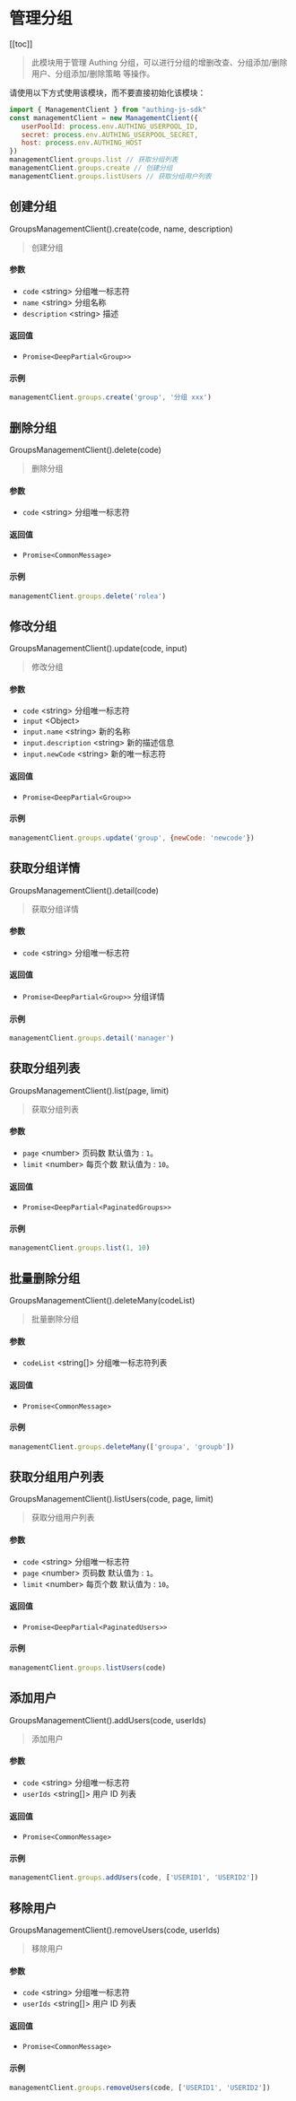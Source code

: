 
# 管理分组

[[toc]]

> 此模块用于管理 Authing 分组，可以进行分组的增删改查、分组添加/删除用户、分组添加/删除策略 等操作。



请使用以下方式使用该模块，而不要直接初始化该模块：
```javascript
import { ManagementClient } from "authing-js-sdk"
const managementClient = new ManagementClient({
   userPoolId: process.env.AUTHING_USERPOOL_ID,
   secret: process.env.AUTHING_USERPOOL_SECRET,
   host: process.env.AUTHING_HOST
})
managementClient.groups.list // 获取分组列表
managementClient.groups.create // 创建分组
managementClient.groups.listUsers // 获取分组用户列表
```




## 创建分组

GroupsManagementClient().create(code, name, description)

> 创建分组


#### 参数

- `code` \<string\> 分组唯一标志符 
- `name` \<string\> 分组名称 
- `description` \<string\> 描述 

#### 返回值

-  `Promise<DeepPartial<Group>>` 

#### 示例

```javascript
managementClient.groups.create('group', '分组 xxx')
```
      

## 删除分组

GroupsManagementClient().delete(code)

> 删除分组


#### 参数

- `code` \<string\> 分组唯一标志符 

#### 返回值

-  `Promise<CommonMessage>` 

#### 示例

```javascript
managementClient.groups.delete('rolea')
```
      

## 修改分组

GroupsManagementClient().update(code, input)

> 修改分组


#### 参数

- `code` \<string\> 分组唯一标志符 
- `input` \<Object\>  
- `input.name` \<string\> 新的名称 
- `input.description` \<string\> 新的描述信息 
- `input.newCode` \<string\> 新的唯一标志符 

#### 返回值

-  `Promise<DeepPartial<Group>>` 

#### 示例

```javascript
managementClient.groups.update('group', {newCode: 'newcode'})
```
      

## 获取分组详情

GroupsManagementClient().detail(code)

> 获取分组详情


#### 参数

- `code` \<string\> 分组唯一标志符 

#### 返回值

-  `Promise<DeepPartial<Group>>` 分组详情

#### 示例

```javascript
managementClient.groups.detail('manager')
```
      

## 获取分组列表

GroupsManagementClient().list(page, limit)

> 获取分组列表


#### 参数

- `page` \<number\> 页码数 默认值为 : `1`。
- `limit` \<number\> 每页个数 默认值为 : `10`。

#### 返回值

-  `Promise<DeepPartial<PaginatedGroups>>` 

#### 示例

```javascript
managementClient.groups.list(1, 10)
```
      

## 批量删除分组

GroupsManagementClient().deleteMany(codeList)

> 批量删除分组


#### 参数

- `codeList` \<string[]\> 分组唯一标志符列表 

#### 返回值

-  `Promise<CommonMessage>` 

#### 示例

```javascript
managementClient.groups.deleteMany(['groupa', 'groupb'])
```
      

## 获取分组用户列表

GroupsManagementClient().listUsers(code, page, limit)

> 获取分组用户列表


#### 参数

- `code` \<string\> 分组唯一标志符 
- `page` \<number\> 页码数 默认值为 : `1`。
- `limit` \<number\> 每页个数 默认值为 : `10`。

#### 返回值

-  `Promise<DeepPartial<PaginatedUsers>>` 

#### 示例

```javascript
managementClient.groups.listUsers(code)
```
      

## 添加用户

GroupsManagementClient().addUsers(code, userIds)

> 添加用户


#### 参数

- `code` \<string\> 分组唯一标志符 
- `userIds` \<string[]\> 用户 ID 列表 

#### 返回值

-  `Promise<CommonMessage>` 

#### 示例

```javascript
managementClient.groups.addUsers(code, ['USERID1', 'USERID2'])
```
      

## 移除用户

GroupsManagementClient().removeUsers(code, userIds)

> 移除用户


#### 参数

- `code` \<string\> 分组唯一标志符 
- `userIds` \<string[]\> 用户 ID 列表 

#### 返回值

-  `Promise<CommonMessage>` 

#### 示例

```javascript
managementClient.groups.removeUsers(code, ['USERID1', 'USERID2'])
```
      